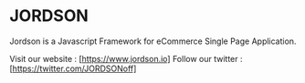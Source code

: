 # JORDSON

Jordson is a Javascript Framework for eCommerce Single Page Application.

Visit our website : [https://www.jordson.io]
Follow our twitter : [https://twitter.com/JORDSONoff]